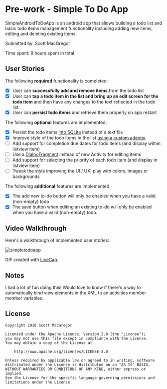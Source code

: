 # Pre-work - Simple To Do App

SimpleAndroidToDoApp is an android app that allows building a todo list and basic todo items management functionality including adding new items, editing and deleting existing items.

Submitted by: Scott MacGregor

Time spent: 9 hours spent in total

## User Stories

The following **required** functionality is completed:

* [X] User can **successfully add and remove items** from the todo list
* [X] User can **tap a todo item in the list and bring up an edit screen for the todo item** and then have any changes to the text reflected in the todo list.
* [X] User can **persist todo items** and retrieve them properly on app restart

The following **optional** features are implemented:

* [X] Persist the todo items [into SQLite](http://guides.codepath.com/android/Persisting-Data-to-the-Device#sqlite) instead of a text file
* [X] Improve style of the todo items in the list [using a custom adapter](http://guides.codepath.com/android/Using-an-ArrayAdapter-with-ListView)
* [ ] Add support for completion due dates for todo items (and display within listview item)
* [ ] Use a [DialogFragment](http://guides.codepath.com/android/Using-DialogFragment) instead of new Activity for editing items
* [ ] Add support for selecting the priority of each todo item (and display in listview item)
* [ ] Tweak the style improving the UI / UX, play with colors, images or backgrounds

The following **additional** features are implemented:

* [X] The add new to-do button will only be enabled when you have a valid (non-empty) todo
* [X] The save button when editing an existing to-do will only be enabled when you have a valid (non-empty) todo.

## Video Walkthrough 

Here's a walkthrough of implemented user stories:

![simpletodoapp](https://cloud.githubusercontent.com/assets/1521460/12637645/c5333c1e-c54b-11e5-8d63-d44df8429aba.gif)

GIF created with [LiceCap](http://www.cockos.com/licecap/).

## Notes

I had a lot of fun doing this! Would love to know if there's a way to automatically bind view elements in the XML to an activities member  member variables.

## License

    Copyright 2016 Scott MacGregor

    Licensed under the Apache License, Version 2.0 (the "License");
    you may not use this file except in compliance with the License.
    You may obtain a copy of the License at

        http://www.apache.org/licenses/LICENSE-2.0

    Unless required by applicable law or agreed to in writing, software
    distributed under the License is distributed on an "AS IS" BASIS,
    WITHOUT WARRANTIES OR CONDITIONS OF ANY KIND, either express or implied.
    See the License for the specific language governing permissions and
    limitations under the License.
